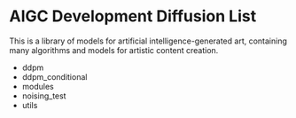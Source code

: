 # AIGC Development Diffusion List

This is a library of models for artificial intelligence-generated art, containing many algorithms and models for artistic content creation.

* ddpm
* ddpm_conditional
* modules
* noising_test
* utils
